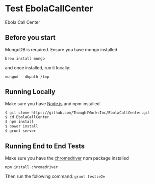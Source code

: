 
Test EbolaCallCenter
===============

Ebola Call Center

## Before you start

MongoDB is required. Ensure you have mongo installed

```brew install mongo```

and once installed, run it locally:

```mongod --dbpath /tmp```

## Running Locally

Make sure you have [Node.js](http://nodejs.org/) and npm installed

```sh
$ git clone https://github.com/ThoughtWorksInc/EbolaCallCenter.git
$ cd EbolaCallCenter
$ npm install
$ bower install
$ grunt server
```

## Running End to End Tests

Make sure you have the [chromedriver](https://www.npmjs.com/package/chromedriver) npm package installed

```npm install chromedriver```

Then run the following command:
```grunt test:e2e```
